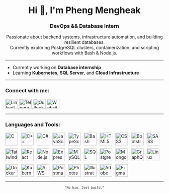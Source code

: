 <h1 align="center">Hi 👋, I'm Pheng Mengheak</h1>
<h3 align="center">DevOps && Database Intern</h3>

<p align="center">
  Passionate about backend systems, infrastructure automation, and building resilient databases.<br>
  Currently exploring PostgreSQL clusters, containerization, and scripting workflows with Bash & Node.js.
</p>

---

- Currently working on **Database internship**  
- Learning **Kubernetes**, **SQL Server**, and **Cloud Infrastructure**  

---

<h3 align="left">Connect with me:</h3>
<p align="left">
  <a href="https://www.linkedin.com/in/mengheak-pheng-598442354/" target="_blank">
    <img src="https://raw.githubusercontent.com/rahuldkjain/github-profile-readme-generator/master/src/images/icons/Social/linked-in-alt.svg" alt="LinkedIn" height="30" width="40"/>
  </a>
  <a href="https://t.me/heakyangkov" target="_blank">
    <img src="https://upload.wikimedia.org/wikipedia/commons/8/82/Telegram_logo.svg" alt="Telegram" height="30" width="40"/>
  </a>
  <a href="mailto:phengmengheak@outlook.com" target="_blank">
    <img src="https://upload.wikimedia.org/wikipedia/commons/4/4e/Microsoft_Office_Outlook_%282018%E2%80%93present%29.svg" alt="Outlook" height="30" width="40"/>
  </a>
  <a href="https://phengmengheak.site" target="_blank">
    <img src="https://upload.wikimedia.org/wikipedia/commons/6/6b/Internet_Explorer_9_icon.svg" alt="Website" height="30" width="40"/>
  </a>
</p>

---
<h3 align="left">Languages and Tools:</h3>

<div align="left" style="display: flex; flex-wrap: wrap; gap: 10px">

<!-- Programming Languages -->
  <img src="https://img.icons8.com/color/48/c-programming.png" alt="C" width="40" height="40"/>
  <img src="https://img.icons8.com/color/48/c-plus-plus-logo.png" alt="C++" width="40" height="40"/>
  <img src="https://img.icons8.com/color/48/c-sharp-logo.png" alt="C#" width="40" height="40"/>
  <img src="https://img.icons8.com/color/48/javascript--v1.png" alt="JavaScript" width="40" height="40"/>
  <img src="https://img.icons8.com/color/48/typescript.png" alt="TypeScript" width="40" height="40"/>
  <img src="https://img.icons8.com/ios-filled/50/bash.png" alt="Bash" width="40" height="40"/>

<!-- Frontend & UI -->
  <img src="https://img.icons8.com/color/48/html-5--v1.png" alt="HTML5" width="40" height="40"/>
  <img src="https://img.icons8.com/color/48/css3.png" alt="CSS3" width="40" height="40"/>
  <img src="https://img.icons8.com/color/48/bootstrap.png" alt="Bootstrap" width="40" height="40"/>
  <img src="https://img.icons8.com/color/48/sass.png" alt="SASS" width="40" height="40"/>
  <img src="https://img.icons8.com/color/48/tailwind_css.png" alt="TailwindCSS" width="40" height="40"/>
  <img src="https://img.icons8.com/color/48/react-native.png" alt="React" width="40" height="40"/>

<!-- Backend & Databases -->
  <img src="https://img.icons8.com/color/48/nodejs.png" alt="Node.js" width="40" height="40"/>
  <img src="https://img.icons8.com/ios/50/express-js.png" alt="Express.js" width="40" height="40"/>
  <img src="https://img.icons8.com/color/48/mysql-logo.png" alt="MySQL" width="40" height="40"/>
  <img src="https://img.icons8.com/color/48/microsoft-sql-server.png" alt="SQL Server" width="40" height="40"/>
  <img src="https://img.icons8.com/color/48/postgreesql.png" alt="PostgreSQL" width="40" height="40"/>
  <img src="https://img.icons8.com/color/48/mongodb.png" alt="MongoDB" width="40" height="40"/>
  <img src="https://img.icons8.com/color/48/graphql.png" alt="GraphQL" width="40" height="40"/>

<!-- DevOps & Infra -->
  <img src="https://img.icons8.com/color/48/linux.png" alt="Linux" width="40" height="40"/>
  <img src="https://img.icons8.com/color/48/docker.png" alt="Docker" width="40" height="40"/>
  <img src="https://img.icons8.com/color/48/kubernetes.png" alt="Kubernetes" width="40" height="40"/>
  <img src="https://img.icons8.com/color/48/amazon-web-services.png" alt="AWS" width="40" height="40"/>
  <img src="https://img.icons8.com/color/48/postman-api.png" alt="Postman" width="40" height="40"/>

<!-- Design Tools -->
  <img src="https://img.icons8.com/color/48/adobe-photoshop--v1.png" alt="Photoshop" width="40" height="40"/>
  <img src="https://img.icons8.com/color/48/adobe-illustrator--v1.png" alt="Illustrator" width="40" height="40"/>
  <img src="https://img.icons8.com/color/48/adobe-xd.png" alt="Adobe XD" width="40" height="40"/>
  <img src="https://img.icons8.com/color/48/figma.png" alt="Figma" width="40" height="40"/>

</div>

---

<p align="center"><sub><code>“No bio. Just build.”</code></sub></p>
